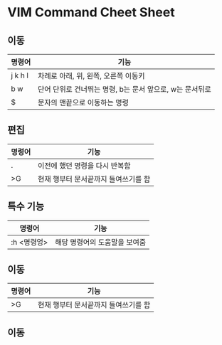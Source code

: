# VIM Command Cheet Sheet 

## 이동 
|명령어 | 기능 |
|------|------|
| j k h l     | 차례로 아래, 위, 왼쪽, 오른쪽 이동키 |
| b w | 단어 단위로 건너뛰는 명령, b는 문서 앞으로, w는 문서뒤로 |
| $ | 문자의 맨끝으로 이동하는 명령 |

## 편집
|명령어 | 기능 |
|------|------|
| .    | 이전에 했던 명령을 다시 반복함 |
| >G    | 현재 행부터 문서끝까지 들여쓰기를 함|


## 특수 기능
|명령어 | 기능 |
|------|------|
| :h <명령엉>    | 해당 명령어의 도움말을 보여줌 |
## 이동 
|명령어 | 기능 |
|------|------|
| >G    | 현재 행부터 문서끝까지 들여쓰기를 함|
## 이동 
